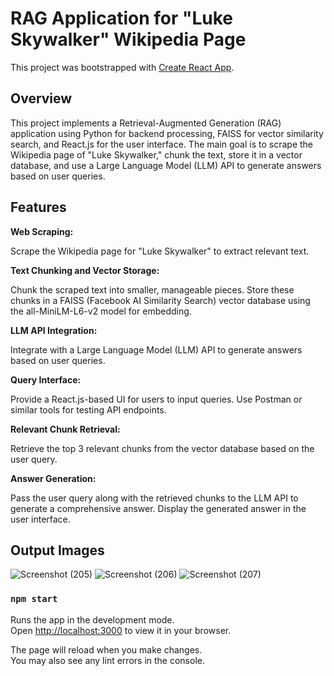 # RAG Application for "Luke Skywalker" Wikipedia Page

This project was bootstrapped with [Create React App](https://github.com/facebook/create-react-app).

## Overview

This project implements a Retrieval-Augmented Generation (RAG) application using Python for backend processing, FAISS for vector similarity search, and React.js for the user interface. The main goal is to scrape the Wikipedia page of "Luke Skywalker," chunk the text, store it in a vector database, and use a Large Language Model (LLM) API to generate answers based on user queries.



## Features

**Web Scraping:**

Scrape the Wikipedia page for "Luke Skywalker" to extract relevant text.

**Text Chunking and Vector Storage:**

Chunk the scraped text into smaller, manageable pieces.
Store these chunks in a FAISS (Facebook AI Similarity Search) vector database using the all-MiniLM-L6-v2 model for embedding.

**LLM API Integration:**

Integrate with a Large Language Model (LLM) API to generate answers based on user queries.


**Query Interface:**

Provide a React.js-based UI for users to input queries.
Use Postman or similar tools for testing API endpoints.

**Relevant Chunk Retrieval:**

Retrieve the top 3 relevant chunks from the vector database based on the user query.

**Answer Generation:**

Pass the user query along with the retrieved chunks to the LLM API to generate a comprehensive answer.
Display the generated answer in the user interface.

## Output Images
![Screenshot (205)](https://github.com/saishchaskar/sky-walker/assets/102912746/ab1e12f0-b14f-4050-a104-b6f0f1b63e7c)
![Screenshot (206)](https://github.com/saishchaskar/sky-walker/assets/102912746/cb21af93-38b2-4d5c-a3f3-d385d8603b9f)
![Screenshot (207)](https://github.com/saishchaskar/sky-walker/assets/102912746/c666f0dd-a2ea-4658-a81c-10b86ea2ff9e)



### `npm start`

Runs the app in the development mode.\
Open [http://localhost:3000](http://localhost:3000) to view it in your browser.

The page will reload when you make changes.\
You may also see any lint errors in the console.


